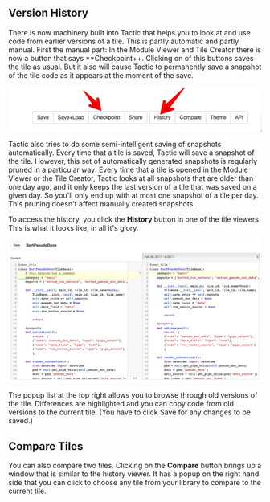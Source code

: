 ## Version History

There is now machinery built into Tactic that helps you to look at and use code from earlier versions of a tile.
This is partly automatic and partly manual. First the manual part: In the Module Viewer and Tile Creator there
is now a button that says **Checkpoint++. Clicking on of this buttons saves the tile as usual. 
But it also will cause Tactic to permanently save a snapshot of the tile code as 
it appears at the moment of the save. 

![](imgs/9c27d3dd.png)

Tactic also tries to do some semi-intelligent saving of snapshots automatically. Every time that a tile is saved,
Tactic will save a snapshot of the tile. However, this set of automatically generated snapshots is regularly
pruned in a particular way: Every time that a tile is opened in the Module Viewer or the Tile Creator, Tactic looks 
at all snapshots that are older than one day ago, and it only keeps the last version of a tile that was saved on a
given day. So you'll only end up with at most one snapshot of a tile per day. 
This pruning doesn't affect manually created snapshots.

To access the history, you click the **History** button in one of the tile viewers  This is what it looks like,
in all it's glory. 

![](imgs/history-viewer.png)

The popup list at the top right allows you to browse through old versions of the tile. 
Differences are highlighted and you can copy code from old versions to the current tile. 
(You have to click Save for any changes to be saved.)

## Compare Tiles

You can also compare two tiles. Clicking on the **Compare** button brings up a window that is similar to the
history viewer. It has a popup on the right hand side that you can click to choose any tile from your library to 
compare to the current tile.